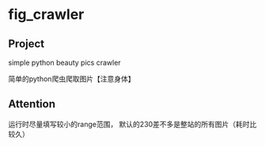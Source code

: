 # fig_crawler

## Project 

simple python beauty pics crawler  

简单的python爬虫爬取图片【注意身体】


## Attention
运行时尽量填写较小的range范围， 默认的230差不多是整站的所有图片（耗时比较久）